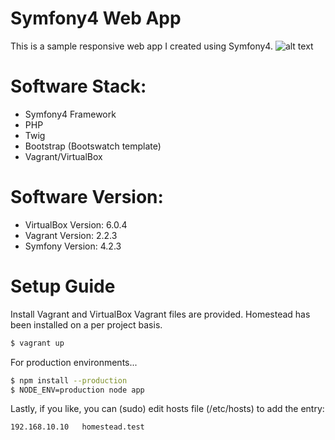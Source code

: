 # Symfony4 Web App

This is a sample responsive web app I created using Symfony4.
![alt text](https://cdn.pbrd.co/images/I0JCTQS.png)

# Software Stack:

- Symfony4 Framework
- PHP
- Twig
- Bootstrap (Bootswatch template)
- Vagrant/VirtualBox

# Software Version:

- VirtualBox Version: 6.0.4
- Vagrant Version: 2.2.3
- Symfony Version: 4.2.3

# Setup Guide

Install Vagrant and VirtualBox
Vagrant files are provided.
Homestead has been installed on a per project basis.

```sh
$ vagrant up
```

For production environments...

```sh
$ npm install --production
$ NODE_ENV=production node app
```

Lastly, if you like, you can (sudo) edit hosts file (/etc/hosts) to add the entry:

```sh
192.168.10.10   homestead.test
```
